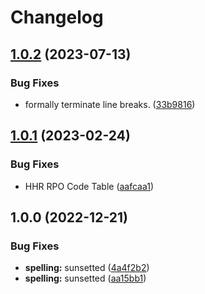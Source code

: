 # Changelog

## [1.0.2](https://github.com/RalphHightower/GM-Canada-OnStar-2G-Sunset/compare/v1.0.1...v1.0.2) (2023-07-13)


### Bug Fixes

* formally terminate line breaks. ([33b9816](https://github.com/RalphHightower/GM-Canada-OnStar-2G-Sunset/commit/33b9816b48fe76cdf6be29d7b5b4430701112f0d))

## [1.0.1](https://github.com/RalphHightower/GM-Canada-OnStar-2G-Sunset/compare/v1.0.0...v1.0.1) (2023-02-24)


### Bug Fixes

* HHR RPO Code Table ([aafcaa1](https://github.com/RalphHightower/GM-Canada-OnStar-2G-Sunset/commit/aafcaa12dec0d61e8450f3fdca91e4395d9271ac))

## 1.0.0 (2022-12-21)


### Bug Fixes

* **spelling:** sunsetted ([4a4f2b2](https://github.com/RalphHightower/GM-Canada-OnStar-2G-Sunset/commit/4a4f2b2b02d33193c59f9838d65eee055124936b))
* **spelling:** sunsetted ([aa15bb1](https://github.com/RalphHightower/GM-Canada-OnStar-2G-Sunset/commit/aa15bb1666196d4f573599ba6aa9f72e1a011c48))
